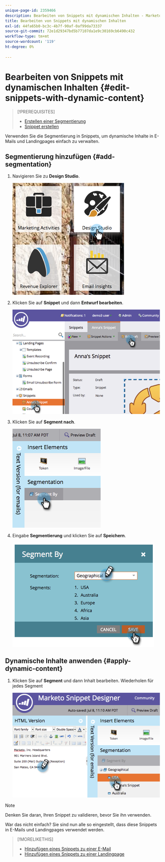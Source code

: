 ```yaml
---
unique-page-id: 2359466
description: Bearbeiten von Snippets mit dynamischen Inhalten - Marketo-Dokumente - Produktdokumentation
title: Bearbeiten von Snippets mit dynamischen Inhalten
exl-id: 44fa65b0-bc3c-4b7f-90af-0af99da73337
source-git-commit: 72e1d29347bd5b77107da1e9c30169cb6490c432
workflow-type: tm+mt
source-wordcount: '119'
ht-degree: 0%

---
```


# Bearbeiten von Snippets mit dynamischen Inhalten {#edit-snippets-with-dynamic-content}

>[!PREREQUISITES]
>
>* [Erstellen einer Segmentierung](/help/marketo/product-docs/personalization/segmentation-and-snippets/segmentation/create-a-segmentation.md)
>* [Snippet erstellen](/help/marketo/product-docs/personalization/segmentation-and-snippets/snippets/create-a-snippet.md)


Verwenden Sie die Segmentierung in Snippets, um dynamische Inhalte in E-Mails und Landingpages einfach zu verwalten.

## Segmentierung hinzufügen {#add-segmentation}

1. Navigieren Sie zu **Design Studio**.

   ![](assets/designstudio-1.png)

1. Klicken Sie auf **Snippet** und dann **Entwurf bearbeiten**.

   ![](assets/image2014-9-16-8-3a59-3a14.png)

1. Klicken Sie auf **Segment nach**.

   ![](assets/image2014-9-16-8-3a59-3a27.png)

1. Eingabe **Segmentierung** und klicken Sie auf **Speichern**.

   ![](assets/image2014-9-16-8-3a59-3a42.png)

## Dynamische Inhalte anwenden {#apply-dynamic-content}

1. Klicken Sie auf **Segment** und dann Inhalt bearbeiten. Wiederholen für jedes Segment

   ![](assets/image2014-9-16-8-3a59-3a59.png)

>[!NOTE]
>
>Denken Sie daran, Ihren Snippet zu validieren, bevor Sie ihn verwenden.

War das nicht einfach? Sie sind nun alle so eingestellt, dass diese Snippets in E-Mails und Landingpages verwendet werden.

>[!MORELIKETHIS]
>
>* [Hinzufügen eines Snippets zu einer E-Mail](/help/marketo/product-docs/email-marketing/general/functions-in-the-editor/add-a-snippet-to-an-email.md)
>* [Hinzufügen eines Snippets zu einer Landingpage](/help/marketo/product-docs/demand-generation/landing-pages/personalizing-landing-pages/add-a-snippet-to-a-landing-page.md)

